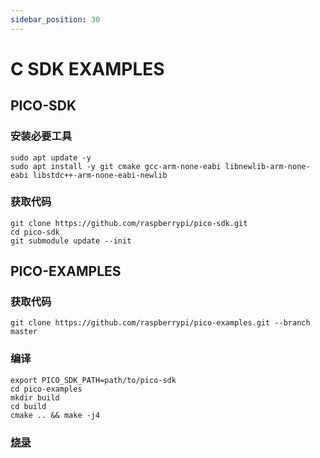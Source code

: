 ```yaml
---
sidebar_position: 30
---
```


# C SDK EXAMPLES

## PICO-SDK

### 安装必要工具

```
sudo apt update -y
sudo apt install -y git cmake gcc-arm-none-eabi libnewlib-arm-none-eabi libstdc++-arm-none-eabi-newlib
```

### 获取代码

```
git clone https://github.com/raspberrypi/pico-sdk.git
cd pico-sdk
git submodule update --init
```

## PICO-EXAMPLES

### 获取代码

```
git clone https://github.com/raspberrypi/pico-examples.git --branch master
```

### 编译

```
export PICO_SDK_PATH=path/to/pico-sdk
cd pico-examples
mkdir build
cd build
cmake .. && make -j4
```

### [烧录](./flash)
